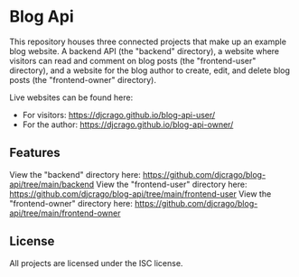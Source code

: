 # Blog Api

This repository houses three connected projects that make up an example blog website. A backend API (the "backend" directory), a website where visitors can read and comment on blog posts (the "frontend-user" directory), and a website for the blog author to create, edit, and delete blog posts (the "frontend-owner" directory).

Live websites can be found here:

- For visitors: https://djcrago.github.io/blog-api-user/
- For the author: https://djcrago.github.io/blog-api-owner/

## Features

View the "backend" directory here: https://github.com/djcrago/blog-api/tree/main/backend
View the "frontend-user" directory here: https://github.com/djcrago/blog-api/tree/main/frontend-user
View the "frontend-owner" directory here: https://github.com/djcrago/blog-api/tree/main/frontend-owner

## License

All projects are licensed under the ISC license.
